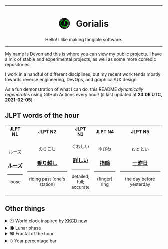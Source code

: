 ***

<h1 align="center">
<sub>
    <img src="readme/resources/avatar.png" height="36">
</sub>
&nbsp;
Gorialis
</h1>
<p align="center">
Hello! I like making tangible software.
</p>

***

My name is Devon and this is where you can view my public projects. I have a mix of stable and experimental projects, as well as some more comedic repositories.

I work in a handful of different disciplines, but my recent work tends mostly towards reverse engineering, DevOps, and graphical/UX design.

As a fun demonstration of what I can do, this README *dynamically regenerates* using GitHub Actions every hour! (it last updated at **23:06 UTC, 2021-02-05**)

<h2>JLPT words of the hour</h2>
<table>
    <tr>
        <th>JLPT N1</th>
        <th>JLPT N2</th>
        <th>JLPT N3</th>
        <th>JLPT N4</th>
        <th>JLPT N5</th>
    </tr>
    <tr>
        <td>
            <p align="center">ルーズ</p>
            <h3 align="center"><b><a href="https://jisho.org/search/%E3%83%AB%E3%83%BC%E3%82%BA">ルーズ</a></b></h3>
            <hr>
            <p align="center">loose</p>
        </td>
        <td>
            <p align="center">のりこし</p>
            <h3 align="center"><b><a href="https://jisho.org/search/%E4%B9%97%E3%82%8A%E8%B6%8A%E3%81%97">乗り越し</a></b></h3>
            <hr>
            <p align="center">riding past (one's station)</p>
        </td>
        <td>
            <p align="center">くわしい</p>
            <h3 align="center"><b><a href="https://jisho.org/search/%E8%A9%B3%E3%81%97%E3%81%84">詳しい</a></b></h3>
            <hr>
            <p align="center">detailed;<br> full;<br> accurate</p>
        </td>
        <td>
            <p align="center">ゆびわ</p>
            <h3 align="center"><b><a href="https://jisho.org/search/%E6%8C%87%E8%BC%AA">指輪</a></b></h3>
            <hr>
            <p align="center">(finger) ring</p>
        </td>
        <td>
            <p align="center">おととい</p>
            <h3 align="center"><b><a href="https://jisho.org/search/%E4%B8%80%E6%98%A8%E6%97%A5">一昨日</a></b></h3>
            <hr>
            <p align="center">the day before yesterday</p>
        </td>
    </tr>
</table>

<h2>Other things</h2>
<details>
<summary>🕚  World clock inspired by <a href="https://xkcd.com/now">XKCD now</a></summary>

> <img src="generated/now.png" width="512">

</details>
<details>
<summary>🌘 Lunar phase</summary>

The moon is approximately 82.48% through its phase (Waning Crescent).

</details>
<details>
<summary>&#x1f5bc; Fractal of the hour</summary>

> <img src="generated/fractal.png" width="512">

</details>
<details>
<summary>&#x23f2; Year percentage bar</summary>
<pre><code>2021 [█▁▁▁▁▁▁▁▁▁▁▁▁▁▁▁▁▁▁▁] 9.85%</code></pre>
</details>
